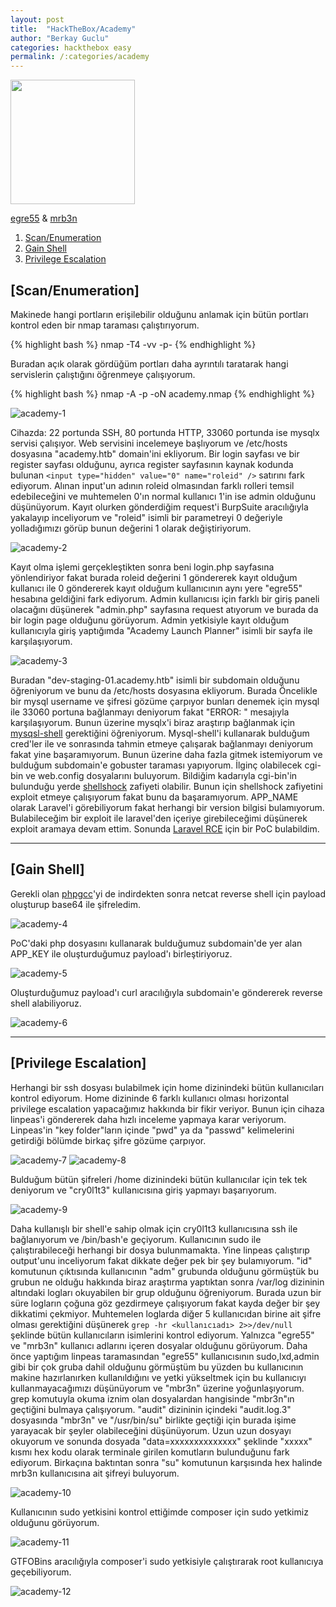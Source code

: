```yaml
---
layout: post
title:  "HackTheBox/Academy"
author: "Berkay Guclu"
categories: hackthebox easy
permalink: /:categories/academy
---
```


[<img src="/assets/images/hackthebox/academy.png" height="199">](https://www.hackthebox.eu/home/machines/profile/297)

[egre55](https://www.hackthebox.eu/home/users/profile/1190) & [mrb3n](https://www.hackthebox.eu/home/users/profile/2984)

1. [Scan/Enumeration](#scan/enumeration)
2. [Gain Shell](#gain-shell)
3. [Privilege Escalation](#privilege-escalation)

## [Scan/Enumeration]

Makinede hangi portların erişilebilir olduğunu anlamak için bütün portları kontrol eden bir nmap taraması çalıştırıyorum.

{% highlight bash %}
nmap -T4 -vv -p- <IP>
{% endhighlight %}

Buradan açık olarak gördüğüm portları daha ayrıntılı taratarak hangi servislerin çalıştığını öğrenmeye çalışıyorum.

{% highlight bash %}
nmap -A -p <PORTS> -oN academy.nmap <IP>
{% endhighlight %}

![academy-1](/assets/images/hackthebox/academy-1.png)

Cihazda: 22 portunda SSH, 80 portunda HTTP, 33060 portunda ise mysqlx servisi çalışıyor. Web servisini incelemeye başlıyorum ve /etc/hosts dosyasına "academy.htb" domain'ini ekliyorum. Bir login sayfası ve bir register sayfası olduğunu, ayrıca register sayfasının kaynak kodunda bulunan `<input type="hidden" value="0" name="roleid" />` satırını fark ediyorum. Alınan input'un adının roleid olmasından farklı rolleri temsil edebileceğini ve muhtemelen 0'ın normal kullanıcı 1'in ise admin olduğunu düşünüyorum. Kayıt olurken gönderdiğim request'i BurpSuite aracılığıyla yakalayıp inceliyorum ve "roleid" isimli bir parametreyi 0 değeriyle yolladığımızı görüp bunun değerini 1 olarak değiştiriyorum.

![academy-2](/assets/images/hackthebox/academy-2.png)

Kayıt olma işlemi gerçekleştikten sonra beni login.php sayfasına yönlendiriyor fakat burada roleid değerini 1 göndererek kayıt olduğum kullanıcı ile 0 göndererek kayıt olduğum kullanıcının aynı yere "egre55" hesabına geldiğini fark ediyorum. Admin kullanıcısı için farklı bir giriş paneli olacağını düşünerek "admin.php" sayfasına request atıyorum ve burada da bir login page olduğunu görüyorum. Admin yetkisiyle kayıt olduğum kullanıcıyla giriş yaptığımda "Academy Launch Planner" isimli bir sayfa ile karşılaşıyorum.

![academy-3](/assets/images/hackthebox/academy-3.png)

Buradan "dev-staging-01.academy.htb" isimli bir subdomain olduğunu öğreniyorum ve bunu da /etc/hosts dosyasına ekliyorum. Burada Öncelikle bir mysql username ve şifresi gözüme çarpıyor bunları denemek için mysql ile 33060 portuna bağlanmayı deniyorum fakat "ERROR: " mesajıyla karşılaşıyorum. Bunun üzerine mysqlx'i biraz araştırıp bağlanmak için [mysqsl-shell](https://dev.mysql.com/downloads/shell/) gerektiğini öğreniyorum. Mysql-shell'i kullanarak bulduğum cred'ler ile ve sonrasında tahmin etmeye çalışarak bağlanmayı deniyorum fakat yine başaramıyorum. Bunun üzerine daha fazla gitmek istemiyorum ve bulduğum subdomain'e gobuster taraması yapıyorum. İlginç olabilecek cgi-bin ve web.config dosyalarını buluyorum. Bildiğim kadarıyla cgi-bin'in bulunduğu yerde [shellshock](https://en.wikipedia.org/wiki/Shellshock_%28software_bug%29) zafiyeti olabilir. Bunun için shellshock zafiyetini exploit etmeye çalışıyorum fakat bunu da başaramıyorum. APP_NAME olarak Laravel'i görebiliyorum fakat herhangi bir version bilgisi bulamıyorum. Bulabileceğim bir exploit ile laravel'den içeriye girebileceğimi düşünerek exploit aramaya devam ettim. Sonunda [Laravel RCE](https://github.com/kozmic/laravel-poc-CVE-2018-15133) için bir PoC bulabildim.

******

## [Gain Shell]

Gerekli olan [phpgcc](https://github.com/ambionics/phpggc)'yi de indirdekten sonra netcat reverse shell için payload oluşturup base64 ile şifreledim.

![academy-4](/assets/images/hackthebox/academy-4.png)

PoC'daki php dosyasını kullanarak bulduğumuz subdomain'de yer alan APP_KEY ile oluşturduğumuz payload'ı birleştiriyoruz.

![academy-5](/assets/images/hackthebox/academy-5.png)

Oluşturduğumuz payload'ı curl aracılığıyla subdomain'e göndererek reverse shell alabiliyoruz.

![academy-6](/assets/images/hackthebox/academy-6.png)

******

## [Privilege Escalation]

Herhangi bir ssh dosyası bulabilmek için home dizinindeki bütün kullanıcıları kontrol ediyorum. Home dizininde 6 farklı kullanıcı olması horizontal privilege escalation yapacağımız hakkında bir fikir veriyor. Bunun için cihaza linpeas'i göndererek daha hızlı inceleme yapmaya karar veriyorum. Linpeas'in "key folder"ların içinde "pwd" ya da "passwd" kelimelerini getirdiği bölümde birkaç şifre gözüme çarpıyor.

![academy-7](/assets/images/hackthebox/academy-7.png)
![academy-8](/assets/images/hackthebox/academy-8.png)

Bulduğum bütün şifreleri /home dizinindeki bütün kullanıcılar için tek tek deniyorum ve "cry0l1t3" kullanıcısına giriş yapmayı başarıyorum.

![academy-9](/assets/images/hackthebox/academy-9.png)

Daha kullanışlı bir shell'e sahip olmak için cry0l1t3 kullanıcısına ssh ile bağlanıyorum ve /bin/bash'e geçiyorum. Kullanıcının sudo ile çalıştırabileceği herhangi bir dosya bulunmamakta. Yine linpeas çalıştırıp output'unu inceliyorum fakat dikkate değer pek bir şey bulamıyorum. "id" komutunun çıktısında kullanıcının "adm" grubunda olduğunu görmüştük bu grubun ne olduğu hakkında biraz araştırma yaptıktan sonra /var/log dizininin altındaki logları okuyabilen bir grup olduğunu öğreniyorum. Burada uzun bir süre logların çoğuna göz gezdirmeye çalışıyorum fakat kayda değer bir şey dikkatimi çekmiyor. Muhtemelen loglarda diğer 5 kullanıcıdan birine ait şifre olması gerektiğini düşünerek `grep -hr <kullanıcıadı> 2>>/dev/null` şeklinde bütün kullanıcıların isimlerini kontrol ediyorum. Yalnızca "egre55" ve "mrb3n" kullanıcı adlarını içeren dosyalar olduğunu görüyorum. Daha önce yaptığım linpeas taramasından "egre55" kullanıcısının sudo,lxd,admin gibi bir çok gruba dahil olduğunu görmüştüm bu yüzden bu kullanıcının makine hazırlanırken kullanıldığını ve yetki yükseltmek için bu kullanıcıyı kullanmayacağımızı düşünüyorum ve "mbr3n" üzerine yoğunlaşıyorum. grep komutuyla okuma iznim olan dosyalardan hangisinde "mbr3n"ın geçtiğini bulmaya çalışıyorum. "audit" dizininin içindeki "audit.log.3" dosyasında "mbr3n" ve "/usr/bin/su" birlikte geçtiği için burada işime yarayacak bir şeyler olabileceğini düşünüyorum. Uzun uzun dosyayı okuyorum ve sonunda dosyada "data=xxxxxxxxxxxxxx" şeklinde "xxxxx" kısmı hex kodu olarak terminale girilen komutların bulunduğunu fark ediyorum. Birkaçına baktıntan sonra "su" komutunun karşısında hex halinde mrb3n kullanıcısına ait şifreyi buluyorum.

![academy-10](/assets/images/hackthebox/academy-10.png)

Kullanıcının sudo yetkisini kontrol ettiğimde composer için sudo yetkimiz olduğunu görüyorum.

![academy-11](/assets/images/hackthebox/academy-11.png)

GTFOBins aracılığıyla composer'i sudo yetkisiyle çalıştırarak root kullanıcıya geçebiliyorum.

![academy-12](/assets/images/hackthebox/academy-12.png)


